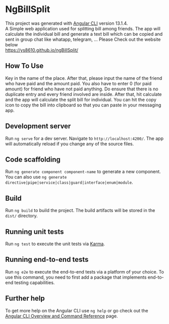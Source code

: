# NgBillSplit

This project was generated with [Angular CLI](https://github.com/angular/angular-cli) version 13.1.4.  
A Simple web application used for splitting bill among friends. The app will calculate the individual bill and generate a text bill which can be copied and sent in group chat like whatapp, telegram, ... Please Check out the website below  
https://ys8610.github.io/ngBillSplit/

## How To Use

Key in the name of the place. After that, please input the name of the friend who have paid and the amount paid. You also have to enter 0 (for paid amount) for friend who have not paid anything. Do ensure that there is no duplicate entry and every friend involved are inside. After that, hit calculate and the app will calculate the split bill for individual. You can hit the copy icon to copy the bill into clipboard so that you can paste in your messaging app. 

## Development server

Run `ng serve` for a dev server. Navigate to `http://localhost:4200/`. The app will automatically reload if you change any of the source files.

## Code scaffolding

Run `ng generate component component-name` to generate a new component. You can also use `ng generate directive|pipe|service|class|guard|interface|enum|module`.

## Build

Run `ng build` to build the project. The build artifacts will be stored in the `dist/` directory.

## Running unit tests

Run `ng test` to execute the unit tests via [Karma](https://karma-runner.github.io).

## Running end-to-end tests

Run `ng e2e` to execute the end-to-end tests via a platform of your choice. To use this command, you need to first add a package that implements end-to-end testing capabilities.

## Further help

To get more help on the Angular CLI use `ng help` or go check out the [Angular CLI Overview and Command Reference](https://angular.io/cli) page.
